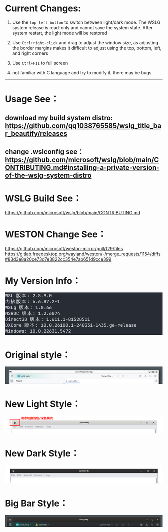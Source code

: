 # Current Changes:
1. Use the `top left button` to switch between light/dark mode. The WSLG system release is read-only and cannot save the system state. After system restart, the light mode will be restored
2. Use `Ctrl+right-click` and drag to adjust the window size, as adjusting the border margins makes it difficult to adjust using the top, bottom, left, and right corners
3. Use `Ctrl+F11` to full screen

4. not familiar with C language and try to modify it, there may be bugs

---
# Usage See：
download my build system distro: https://github.com/qq1038765585/wslg_title_bar_beautify/releases
---
change .wslconfig see：https://github.com/microsoft/wslg/blob/main/CONTRIBUTING.md#installing-a-private-version-of-the-wslg-system-distro
---

# WSLG Build See：
https://github.com/microsoft/wslg/blob/main/CONTRIBUTING.md

# WESTON Change See：
https://github.com/microsoft/weston-mirror/pull/129/files
https://gitlab.freedesktop.org/wayland/weston/-/merge_requests/1154/diffs#83d3e8a20ce73d7e3822cc354e7ab651d9cce399

# My Version Info：
![My Version Info](https://github.com/qq1038765585/wslg_title_bar_beautify/blob/main/version.png "My Version Info")

# Original style：
![Original style](https://github.com/qq1038765585/wslg_title_bar_beautify/blob/main/normal.png "Original style")

# New Light Style：
![Light Style](https://github.com/qq1038765585/wslg_title_bar_beautify/blob/main/mode_switch.png "Light Style")

# New Dark Style：
![Dark Style](https://github.com/qq1038765585/wslg_title_bar_beautify/blob/main/dark_mode.png "Dark Style")

# Big Bar Style：
![Big Bar Style](https://github.com/qq1038765585/wslg_title_bar_beautify/blob/main/big_mode.png "Big Bar Style")
